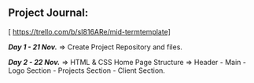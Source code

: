 
## Project Journal:


[ https://trello.com/b/sI816ARe/mid-termtemplate]



***Day 1 - 21 Nov.***  => Create Project Repository and files.

***Day 2 - 22 Nov.***  => HTML & CSS Home Page Structure => Header - Main - Logo Section - Projects Section - Client Section.